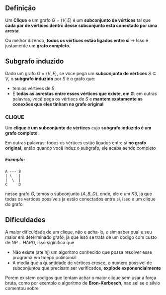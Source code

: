 ## Definição 
Um **Clique** e um grafo $G=(V,E)$ é um **subconjunto de vértices** tal que **cada par de vértices dentro desse subconjunto esta conectado por uma aresta**.

Ou melhor dizendo, **todos os vértices estão ligados entre si** $\to$ Isso é justamente um **grafo completo**.

## Subgrafo induzido

Dado um grafo $G=(V,E)$, se voce pega um **subconjunto de vértices** $S \subseteq V$, o **subgrafo induzido** por $S$ é o grafo que:
- tem os vértives de $S$
- E **todas as asrestas entre esses vértices que existe, em $G$**. 
em outras palavras, você pega os vértiecs de $S$ e **mantem exatamente as conexões que eles tinham no grafo original** 

### CLIQUE
Um **clique é um subconjunto de vértices** cujo **subgrafo induzido é um grafo completo**.

Em outras palavras: todos os vértices estão ligados entre si **no grafo original**, então quando você induz o subgrafo, ele acaba sendo completo


##### Exemplo:

```
A --- B
| \   |
|  \  |
C     D
```

nesse grafo $G$, temos o subconjunto $\{A,B,D\}$, onde, ele e um $K3$, já que todas os vertices possíveis ja estão conectados entre si, isso e um clique do grafo

## Dificuldades

A maior dificuldade de um clique, não e acha-lo, e sim saber qual e seu maior em determinado grafo, ja que isso se trata de um codigo com custo de $NP-HARD$, isso siginifica que 
- Não existe (ate hj) um algoritmo conhecido que possa resolver esse programa em tmepo polinomial
- A media que a quantidade de vértices cresce, o numero possivel de subconjuntos que precisam ser verificados, **explode exponencialmente**


Porem existem codigos que tentam achar o maior clique sem usar a força bruta, como por exemplo o algoritmo de **Bron-Kerbosch**, nao sei se o silvio comentou sobre